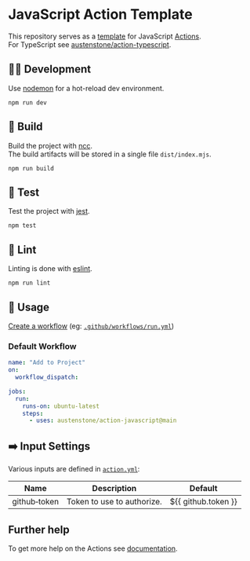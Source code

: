 # JavaScript Action Template

This repository serves as a [template](https://docs.github.com/en/repositories/creating-and-managing-repositories/creating-a-repository-from-a-template) for JavaScript [Actions](https://docs.github.com/en/actions).
<br>For TypeScript see [austenstone/action-typescript](https://github.com/austenstone/action-typescript).

## 🧑‍💻 Development
Use [nodemon](https://github.com/remy/nodemon) for a hot-reload dev environment.
```
npm run dev
```

## 🔨 Build
Build the project with [ncc](https://github.com/vercel/ncc).<br>The build artifacts will be stored in a single file `dist/index.mjs`.
```
npm run build
```

## 🧪 Test
Test the project with [jest](https://github.com/facebook/jest).
```
npm test
```

## 🧹 Lint
Linting is done with [eslint](https://github.com/eslint/eslint).
```
npm run lint
```

## 🏃 Usage
[Create a workflow](https://help.github.com/en/articles/configuring-a-workflow#creating-a-workflow-file) (eg: [`.github/workflows/run.yml`](.github/workflows/usage.yaml))

### Default Workflow
```yml
name: "Add to Project"
on:
  workflow_dispatch:

jobs:
  run:
    runs-on: ubuntu-latest
    steps:
      - uses: austenstone/action-javascript@main
```

## ➡️ Input Settings
Various inputs are defined in [`action.yml`](action.yml):

| Name | Description | Default |
| --- | - | - |
| github&#x2011;token | Token to use to authorize. | ${{&nbsp;github.token&nbsp;}} |

## Further help
To get more help on the Actions see [documentation](https://docs.github.com/en/actions).
